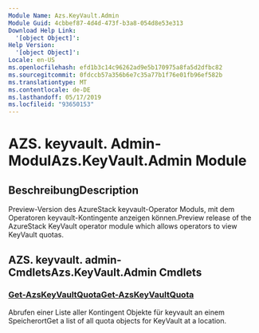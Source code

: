 ```yaml
---
Module Name: Azs.KeyVault.Admin
Module Guid: 4cbbef87-4d4d-473f-b3a8-054d8e53e313
Download Help Link:
  '[object Object]': 
Help Version:
  '[object Object]': 
Locale: en-US
ms.openlocfilehash: efd1b3c14c96262ad9e5b170975a8fa5d2dfbc82
ms.sourcegitcommit: 0fdccb57a356b6e7c35a77b1f76e01fb96ef582b
ms.translationtype: MT
ms.contentlocale: de-DE
ms.lasthandoff: 05/17/2019
ms.locfileid: "93650153"
---
```

# <span data-ttu-id="643df-101">AZS. keyvault. Admin-Modul</span><span class="sxs-lookup"><span data-stu-id="643df-101">Azs.KeyVault.Admin Module</span></span>
## <span data-ttu-id="643df-102">Beschreibung</span><span class="sxs-lookup"><span data-stu-id="643df-102">Description</span></span>
<span data-ttu-id="643df-103">Preview-Version des AzureStack keyvault-Operator Moduls, mit dem Operatoren keyvault-Kontingente anzeigen können.</span><span class="sxs-lookup"><span data-stu-id="643df-103">Preview release of the AzureStack KeyVault operator module which allows operators to view KeyVault quotas.</span></span>

## <span data-ttu-id="643df-104">AZS. keyvault. admin-Cmdlets</span><span class="sxs-lookup"><span data-stu-id="643df-104">Azs.KeyVault.Admin Cmdlets</span></span>
### [<span data-ttu-id="643df-105">Get-AzsKeyVaultQuota</span><span class="sxs-lookup"><span data-stu-id="643df-105">Get-AzsKeyVaultQuota</span></span>](Get-AzsKeyVaultQuota.md)
<span data-ttu-id="643df-106">Abrufen einer Liste aller Kontingent Objekte für keyvault an einem Speicherort</span><span class="sxs-lookup"><span data-stu-id="643df-106">Get a list of all quota objects for KeyVault at a location.</span></span>

